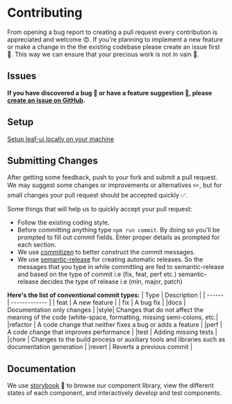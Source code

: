 # Contributing

From opening a bug report to creating a pull request every contribution is
appreciated and welcome 😍. If you're planning to implement a new feature or make a change in the
the existing codebase please create an issue first 📝. This way we can ensure that your precious
work is not in vain 🙂.

## Issues

**If you have discovered a bug 🐛 or have a feature suggestion 🤔, please [create an issue on GitHub](https://github.com/treebohotels/leaf-ui/issues/new).**

## Setup

[Setup leaf-ui locally on your machine](SETUP.md)

## Submitting Changes

After getting some feedback, push to your fork and submit a pull request. We
may suggest some changes or improvements or alternatives ✏️, but for small changes
your pull request should be accepted quickly ✅.

Some things that will help us to quickly accept your pull request:

* Follow the existing coding style.
* Before committing anything type `npm run commit`. By doing so you'll be prompted to fill out commit fields. Enter proper details as prompted for each section.
* We use [commitizen](https://github.com/commitizen/cz-cli) to better construct the commit messages.
* We use [semantic-release](https://github.com/semantic-release/semantic-release) for creating automatic releases. So the messages that you type in while committing are fed to semantic-release and based on the type of commit i.e (fix, feat, perf etc.) semantic-release decides the type of release i.e (min, major, patch) 

**Here's the list of conventional commit types:**
| Type    | Description |
| ------ | ------------- |
| feat | A new feature |
| fix |     	A bug fix |
|docs | 	Documentation only changes |
|style|   	Changes that do not affect the meaning of the code (white-space, formatting, missing semi-colons, etc.|
|refactor | A code change that neither fixes a bug or adds a feature |
|perf |    	A code change that improves performance |
|test |    	Adding missing tests |
|chore |   	Changes to the build process or auxiliary tools and libraries such as documentation generation |
|revert |  	Reverts a previous commit |

## Documentation

We use [storybook](https://storybook.js.org/) 📔 to browse our component library, view the different states of each component, and interactively develop and test components.
